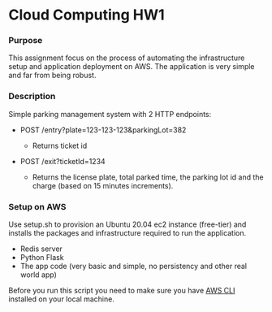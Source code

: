 # Cloud Computing HW1

### Purpose 
This assignment focus on the process of automating the infrastructure setup and application deployment on AWS. 
The application is very simple and far from being robust.

### Description 
Simple parking management system with 2 HTTP endpoints:
* POST /entry?plate=123-123-123&parkingLot=382 
  * Returns ticket id

* POST /exit?ticketId=1234
  * Returns the license plate, total parked time, the parking lot id and the charge (based on 15 minutes increments).


### Setup on AWS
Use setup.sh to provision an Ubuntu 20.04 ec2 instance (free-tier) and installs the packages and infrastructure required to run the application.
* Redis server
* Python Flask 
* The app code (very basic and simple, no persistency and other real world app)

Before you run this script you need to make sure you have [AWS CLI](https://aws.amazon.com/cli/) installed on your local machine.


